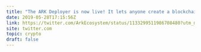 ```yaml
---
title: "The ARK Deployer is now live! It lets anyone create a blockchain in minutes!"
date: 2019-05-28T17:15:56Z
link: https://twitter.com/ArkEcosystem/status/1133299511986708480?utm_medium=RSS&utm_source=hune
site: twitter.com
topic: crypto
draft: false
---
```

